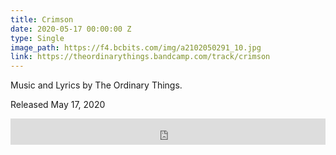 ```yaml
---
title: Crimson
date: 2020-05-17 00:00:00 Z
type: Single
image_path: https://f4.bcbits.com/img/a2102050291_10.jpg
link: https://theordinarythings.bandcamp.com/track/crimson
---
```


Music and Lyrics by The Ordinary Things.

Released May 17, 2020

<iframe style="border: 0; width: 100%; height: 42px;" src="https://bandcamp.com/EmbeddedPlayer/track=3211374460/size=small/bgcol=333333/linkcol=e99708/artwork=none/transparent=true/" seamless><a href="https://theordinarythings.bandcamp.com/track/crimson">Crimson by The Ordinary Things</a></iframe>
